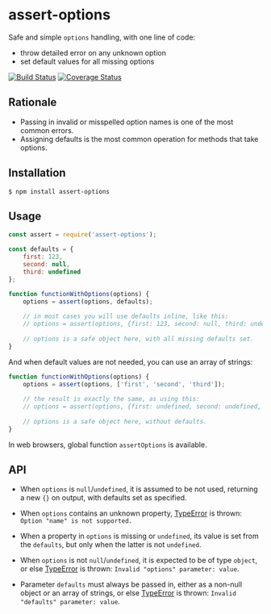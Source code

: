 # assert-options

Safe and simple `options` handling, with one line of code:

* throw detailed error on any unknown option
* set default values for all missing options  

[![Build Status](https://travis-ci.org/vitaly-t/assert-options.svg?branch=master)](https://travis-ci.org/vitaly-t/assert-options)
[![Coverage Status](https://coveralls.io/repos/vitaly-t/assert-options/badge.svg?branch=master)](https://coveralls.io/r/vitaly-t/assert-options?branch=master)

## Rationale

* Passing in invalid or misspelled option names is one of the most common errors.
* Assigning defaults is the most common operation for methods that take options.  

## Installation

```
$ npm install assert-options
```

## Usage

```js
const assert = require('assert-options');

const defaults = {
    first: 123,
    second: null,
    third: undefined
};

function functionWithOptions(options) {
    options = assert(options, defaults);
    
    // in most cases you will use defaults inline, like this:
    // options = assert(options, {first: 123, second: null, third: undefined});
    
    // options is a safe object here, with all missing defaults set.
}
```

And when default values are not needed, you can use an array of strings:

```js
function functionWithOptions(options) {
    options = assert(options, ['first', 'second', 'third']);
    
    // the result is exactly the same, as using this:
    // options = assert(options, {first: undefined, second: undefined, third: undefined});
    
    // options is a safe object here, without defaults.
}
```

In web browsers, global function `assertOptions` is available.

## API

* When `options` is `null`/`undefined`, it is assumed to be not used, returning a new `{}` on output,
with defaults set as specified.

* When `options` contains an unknown property, [TypeError] is thrown: `Option "name" is not supported.`

* When a property in `options` is missing or `undefined`, its value is set from the `defaults`,
but only when the latter is not `undefined`.

* When `options` is not `null`/`undefined`, it is expected to be of type `object`, or else [TypeError]
is thrown: `Invalid "options" parameter: value`.

* Parameter `defaults` must always be passed in, either as a non-null object or an array of strings,
or else [TypeError] is thrown: `Invalid "defaults" parameter: value`.

[TypeError]:https://developer.mozilla.org/en-US/docs/Web/JavaScript/Reference/Global_Objects/TypeError
